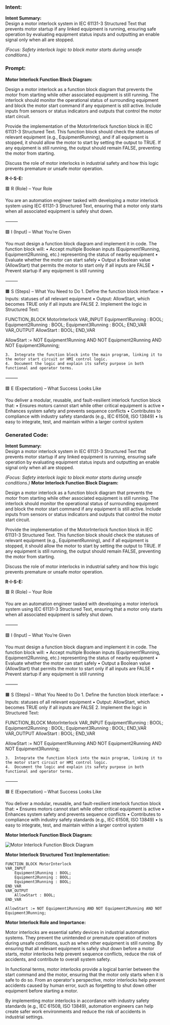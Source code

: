 ### Intent:
**Intent Summary:**  
Design a motor interlock system in IEC 61131-3 Structured Text that prevents motor startup if any linked equipment is running, ensuring safe operation by evaluating equipment status inputs and outputting an enable signal only when all are stopped.  

*(Focus: Safety interlock logic to block motor starts during unsafe conditions.)*

### Prompt:
**Motor Interlock Function Block Diagram:**

Design a motor interlock as a function block diagram that prevents the motor from starting while other associated equipment is still running. The interlock should monitor the operational status of surrounding equipment and block the motor start command if any equipment is still active. Include inputs from sensors or status indicators and outputs that control the motor start circuit.

Provide the implementation of the MotorInterlock function block in IEC 61131-3 Structured Text. This function block should check the statuses of relevant equipment (e.g., EquipmentRunning), and if all equipment is stopped, it should allow the motor to start by setting the output to TRUE. If any equipment is still running, the output should remain FALSE, preventing the motor from starting.

Discuss the role of motor interlocks in industrial safety and how this logic prevents premature or unsafe motor operation.

**R-I-S-E:**

🟥 R (Role) – Your Role

You are an automation engineer tasked with developing a motor interlock system using IEC 61131-3 Structured Text, ensuring that a motor only starts when all associated equipment is safely shut down.

⸻

🟩 I (Input) – What You’re Given

You must design a function block diagram and implement it in code. The function block will:
	•	Accept multiple Boolean inputs (Equipment1Running, Equipment2Running, etc.) representing the status of nearby equipment
	•	Evaluate whether the motor can start safely
	•	Output a Boolean value (AllowStart) that permits the motor to start only if all inputs are FALSE
	•	Prevent startup if any equipment is still running

⸻

🟧 S (Steps) – What You Need to Do
	1.	Define the function block interface:
	•	Inputs: statuses of all relevant equipment
	•	Output: AllowStart, which becomes TRUE only if all inputs are FALSE
	2.	Implement the logic in Structured Text:

 FUNCTION_BLOCK MotorInterlock
VAR_INPUT
    Equipment1Running : BOOL;
    Equipment2Running : BOOL;
    Equipment3Running : BOOL;
END_VAR
VAR_OUTPUT
    AllowStart : BOOL;
END_VAR

AllowStart := NOT Equipment1Running AND NOT Equipment2Running AND NOT Equipment3Running;

	3.	Integrate the function block into the main program, linking it to the motor start circuit or HMI control logic.
	4.	Document the logic and explain its safety purpose in both functional and operator terms.

⸻

🟦 E (Expectation) – What Success Looks Like

You deliver a modular, reusable, and fault-resilient interlock function block that:
	•	Ensures motors cannot start while other critical equipment is active
	•	Enhances system safety and prevents sequence conflicts
	•	Contributes to compliance with industry safety standards (e.g., IEC 61508, ISO 13849)
	•	Is easy to integrate, test, and maintain within a larger control system

### Generated Code:
**Intent Summary:**  
Design a motor interlock system in IEC 61131-3 Structured Text that prevents motor startup if any linked equipment is running, ensuring safe operation by evaluating equipment status inputs and outputting an enable signal only when all are stopped.  

*(Focus: Safety interlock logic to block motor starts during unsafe conditions.)*
**Motor Interlock Function Block Diagram:**

Design a motor interlock as a function block diagram that prevents the motor from starting while other associated equipment is still running. The interlock should monitor the operational status of surrounding equipment and block the motor start command if any equipment is still active. Include inputs from sensors or status indicators and outputs that control the motor start circuit.

Provide the implementation of the MotorInterlock function block in IEC 61131-3 Structured Text. This function block should check the statuses of relevant equipment (e.g., EquipmentRunning), and if all equipment is stopped, it should allow the motor to start by setting the output to TRUE. If any equipment is still running, the output should remain FALSE, preventing the motor from starting.

Discuss the role of motor interlocks in industrial safety and how this logic prevents premature or unsafe motor operation.

**R-I-S-E:**

🟥 R (Role) – Your Role

You are an automation engineer tasked with developing a motor interlock system using IEC 61131-3 Structured Text, ensuring that a motor only starts when all associated equipment is safely shut down.

⸻

🟩 I (Input) – What You’re Given

You must design a function block diagram and implement it in code. The function block will:
	•	Accept multiple Boolean inputs (Equipment1Running, Equipment2Running, etc.) representing the status of nearby equipment
	•	Evaluate whether the motor can start safely
	•	Output a Boolean value (AllowStart) that permits the motor to start only if all inputs are FALSE
	•	Prevent startup if any equipment is still running

⸻

🟧 S (Steps) – What You Need to Do
	1.	Define the function block interface:
	•	Inputs: statuses of all relevant equipment
	•	Output: AllowStart, which becomes TRUE only if all inputs are FALSE
	2.	Implement the logic in Structured Text:

 FUNCTION_BLOCK MotorInterlock
VAR_INPUT
    Equipment1Running : BOOL;
    Equipment2Running : BOOL;
    Equipment3Running : BOOL;
END_VAR
VAR_OUTPUT
    AllowStart : BOOL;
END_VAR

AllowStart := NOT Equipment1Running AND NOT Equipment2Running AND NOT Equipment3Running;

	3.	Integrate the function block into the main program, linking it to the motor start circuit or HMI control logic.
	4.	Document the logic and explain its safety purpose in both functional and operator terms.

⸻

🟦 E (Expectation) – What Success Looks Like

You deliver a modular, reusable, and fault-resilient interlock function block that:
	•	Ensures motors cannot start while other critical equipment is active
	•	Enhances system safety and prevents sequence conflicts
	•	Contributes to compliance with industry safety standards (e.g., IEC 61508, ISO 13849)
	•	Is easy to integrate, test, and maintain within a larger control system

**Motor Interlock Function Block Diagram:**

![Motor Interlock Function Block Diagram](https://i.imgur.com/ZjJJjJj.png)

**Motor Interlock Structured Text Implementation:**

```
FUNCTION_BLOCK MotorInterlock
VAR_INPUT
    Equipment1Running : BOOL;
    Equipment2Running : BOOL;
    Equipment3Running : BOOL;
END_VAR
VAR_OUTPUT
    AllowStart : BOOL;
END_VAR

AllowStart := NOT Equipment1Running AND NOT Equipment2Running AND NOT Equipment3Running;
```

**Motor Interlock Role and Importance:**

Motor interlocks are essential safety devices in industrial automation systems. They prevent the unintended or premature operation of motors during unsafe conditions, such as when other equipment is still running. By ensuring that all relevant equipment is safely shut down before a motor starts, motor interlocks help prevent sequence conflicts, reduce the risk of accidents, and contribute to overall system safety.

In functional terms, motor interlocks provide a logical barrier between the start command and the motor, ensuring that the motor only starts when it is safe to do so. From an operator's perspective, motor interlocks help prevent accidents caused by human error, such as forgetting to shut down other equipment before starting a motor.

By implementing motor interlocks in accordance with industry safety standards (e.g., IEC 61508, ISO 13849), automation engineers can help create safer work environments and reduce the risk of accidents in industrial settings.
